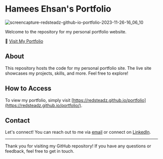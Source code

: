 
# Hamees Ehsan's Portfolio
![screencapture-redsteadz-github-io-portfolio-2023-11-26-16_06_10](https://github.com/redsteadz/portfolio/assets/86804632/8a8cd94c-d7fe-42fd-8180-dd28484656ff)

Welcome to the repository for my personal portfolio website.

🚀 [Visit My Portfolio](https://redsteadz.github.io/portfolio/)

## About

This repository hosts the code for my personal portfolio site. The live site showcases my projects, skills, and more. Feel free to explore!

## How to Access

To view my portfolio, simply visit [https://redsteadz.github.io/portfolio](https://redsteadz.github.io/portfolio/).

## Contact

Let's connect! You can reach out to me via [email](mailto:hamees.ehsan@gmail.com) or connect on [LinkedIn](https://www.linkedin.com/in/yourusername).

---

Thank you for visiting my GitHub repository! If you have any questions or feedback, feel free to get in touch.
